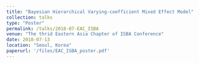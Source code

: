 ```yaml
---
title: "Bayesian Hierarchical Varying-coefficient Mixed Effect Model"
collection: talks
type: "Poster"
permalink: /talks/2018-07-EAC_ISBA
venue: "The thrid Eastern Asia Chapter of ISBA Conference"
date: 2018-07-13
location: "Seoul, Korea"
paperurl: '/files/EAC_ISBA_poster.pdf'
---
```

